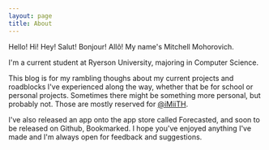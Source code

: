 ```yaml
---
layout: page
title: About
---
```


<p class="message">
  Hello! Hi! Hey! Salut! Bonjour! Allô! My name's Mitchell Mohorovich. 
</p>

I'm a current student at Ryerson University, majoring in Computer Science.

This blog is for my rambling thoughs about my current projects and roadblocks I've experienced along the way, whether that be for school or personal projects. Sometimes there might be something more personal, but probably not. Those are mostly reserved for [@iMiiTH](https://twitter.com/imiith).

I've also released an app onto the app store called Forecasted, and soon to be released on Github, Bookmarked. I hope you've enjoyed anything I've made and I'm always open for feedback and suggestions.
